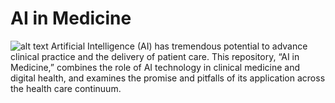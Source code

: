 # AI in Medicine
![alt text](https://github.com/[username]/[reponame]/blob/[branch]/image.jpg?raw=true)
Artificial Intelligence (AI) has tremendous potential to advance clinical practice and the delivery of patient care. This repository, “AI in Medicine,” combines the role of AI technology in clinical medicine and digital health, and examines the promise and pitfalls of its application across the health care continuum.
